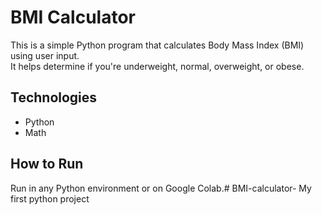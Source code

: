 # BMI Calculator

This is a simple Python program that calculates Body Mass Index (BMI) using user input.  
It helps determine if you're underweight, normal, overweight, or obese.

## Technologies
- Python
- Math

## How to Run
Run in any Python environment or on Google Colab.# BMI-calculator-
My first python project 
